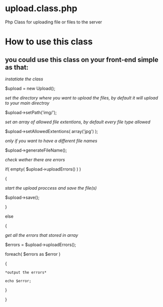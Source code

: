 # upload.class.php
Php Class for uploading file or files to the server

# How to use this class

## you could use this class on your front-end simple as that:


*instatiate the class*

$upload = new Upload(); 

*set the directory where you want to upload the files, by default it will upload to your main directroy*

$upload->setPath('img/'); 

*set an array of allowed file extentions, by default every file type allowed*

$upload->setAllowedExtentions( array('jpg') );


*only if you want to have a different file names*

$upload->generateFileName();


*check wether there are errors*

if( empty( $upload->uploadErrors() ) ) 

{

  *start the upload proccess and save the file(s)*

  $upload->save(); 

}

else

{

  *get all the errors that stored in array*

  $errors = $upload->uploadErrors(); 

  foreach( $errors as $error )

  {

  	*output the errors*

    echo $error;

  }
  
}